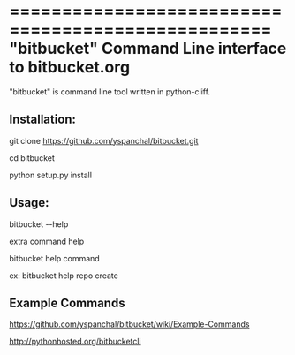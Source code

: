 ===================================================
"bitbucket" Command Line interface to bitbucket.org
===================================================

"bitbucket" is command line tool written in python-cliff.


Installation: 
-------------

git clone https://github.com/yspanchal/bitbucket.git

cd bitbucket 

python setup.py install


Usage: 
------
bitbucket --help

extra command help

bitbucket help command

ex: bitbucket help repo create
 

Example Commands
----------------

https://github.com/yspanchal/bitbucket/wiki/Example-Commands


http://pythonhosted.org/bitbucketcli
